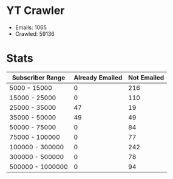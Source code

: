 # YT Crawler
- Emails: 1065
- Crawled: 59136

# Stats
| Subscriber Range  | Already Emailed | Not Emailed |
|-------|-------|-------|
| 5000 - 15000 | 0 | 216 |
| 15000 - 25000 | 0 | 110 |
| 25000 - 35000 | 47 | 19 |
| 35000 - 50000 | 49 | 49 |
| 50000 - 75000 | 0 | 84 |
| 75000 - 100000 | 0 | 77 |
| 100000 - 300000 | 0 | 242 |
| 300000 - 500000 | 0 | 78 |
| 500000 - 1000000 | 0 | 94 |
